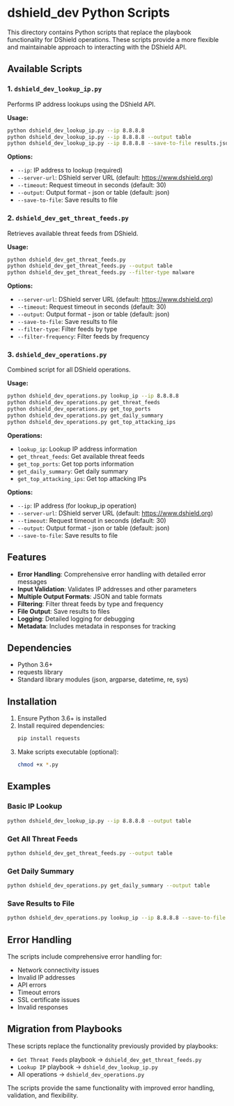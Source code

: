 # dshield_dev Python Scripts

This directory contains Python scripts that replace the playbook functionality for DShield operations. These scripts provide a more flexible and maintainable approach to interacting with the DShield API.

## Available Scripts

### 1. `dshield_dev_lookup_ip.py`
Performs IP address lookups using the DShield API.

**Usage:**
```bash
python dshield_dev_lookup_ip.py --ip 8.8.8.8
python dshield_dev_lookup_ip.py --ip 8.8.8.8 --output table
python dshield_dev_lookup_ip.py --ip 8.8.8.8 --save-to-file results.json
```

**Options:**
- `--ip`: IP address to lookup (required)
- `--server-url`: DShield server URL (default: https://www.dshield.org)
- `--timeout`: Request timeout in seconds (default: 30)
- `--output`: Output format - json or table (default: json)
- `--save-to-file`: Save results to file

### 2. `dshield_dev_get_threat_feeds.py`
Retrieves available threat feeds from DShield.

**Usage:**
```bash
python dshield_dev_get_threat_feeds.py
python dshield_dev_get_threat_feeds.py --output table
python dshield_dev_get_threat_feeds.py --filter-type malware
```

**Options:**
- `--server-url`: DShield server URL (default: https://www.dshield.org)
- `--timeout`: Request timeout in seconds (default: 30)
- `--output`: Output format - json or table (default: json)
- `--save-to-file`: Save results to file
- `--filter-type`: Filter feeds by type
- `--filter-frequency`: Filter feeds by frequency

### 3. `dshield_dev_operations.py`
Combined script for all DShield operations.

**Usage:**
```bash
python dshield_dev_operations.py lookup_ip --ip 8.8.8.8
python dshield_dev_operations.py get_threat_feeds
python dshield_dev_operations.py get_top_ports
python dshield_dev_operations.py get_daily_summary
python dshield_dev_operations.py get_top_attacking_ips
```

**Operations:**
- `lookup_ip`: Lookup IP address information
- `get_threat_feeds`: Get available threat feeds
- `get_top_ports`: Get top ports information
- `get_daily_summary`: Get daily summary
- `get_top_attacking_ips`: Get top attacking IPs

**Options:**
- `--ip`: IP address (for lookup_ip operation)
- `--server-url`: DShield server URL (default: https://www.dshield.org)
- `--timeout`: Request timeout in seconds (default: 30)
- `--output`: Output format - json or table (default: json)
- `--save-to-file`: Save results to file

## Features

- **Error Handling**: Comprehensive error handling with detailed error messages
- **Input Validation**: Validates IP addresses and other parameters
- **Multiple Output Formats**: JSON and table formats
- **Filtering**: Filter threat feeds by type and frequency
- **File Output**: Save results to files
- **Logging**: Detailed logging for debugging
- **Metadata**: Includes metadata in responses for tracking

## Dependencies

- Python 3.6+
- requests library
- Standard library modules (json, argparse, datetime, re, sys)

## Installation

1. Ensure Python 3.6+ is installed
2. Install required dependencies:
   ```bash
   pip install requests
   ```
3. Make scripts executable (optional):
   ```bash
   chmod +x *.py
   ```

## Examples

### Basic IP Lookup
```bash
python dshield_dev_lookup_ip.py --ip 8.8.8.8 --output table
```

### Get All Threat Feeds
```bash
python dshield_dev_get_threat_feeds.py --output table
```

### Get Daily Summary
```bash
python dshield_dev_operations.py get_daily_summary --output table
```

### Save Results to File
```bash
python dshield_dev_operations.py lookup_ip --ip 8.8.8.8 --save-to-file ip_lookup.json
```

## Error Handling

The scripts include comprehensive error handling for:
- Network connectivity issues
- Invalid IP addresses
- API errors
- Timeout errors
- SSL certificate issues
- Invalid responses

## Migration from Playbooks

These scripts replace the functionality previously provided by playbooks:
- `Get Threat Feeds` playbook → `dshield_dev_get_threat_feeds.py`
- `Lookup IP` playbook → `dshield_dev_lookup_ip.py`
- All operations → `dshield_dev_operations.py`

The scripts provide the same functionality with improved error handling, validation, and flexibility.
